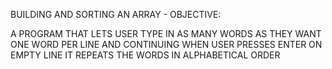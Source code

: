 BUILDING AND SORTING AN ARRAY - OBJECTIVE: 

A PROGRAM THAT LETS USER TYPE IN AS MANY WORDS AS THEY WANT ONE WORD PER LINE AND CONTINUING WHEN USER PRESSES ENTER ON EMPTY LINE IT REPEATS THE WORDS IN ALPHABETICAL ORDER
